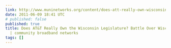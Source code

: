 ```yaml
---
link: http://www.muninetworks.org/content/does-att-really-own-wisconsin-legislature-battle-over-wiscnet-continues
date: 2011-06-09 18:41 UTC
# published: false
published: true
title: Does AT&T Really Own the Wisconsin Legislature? Battle Over WiscNet Continues
  | community broadband networks
tags: []
---
```



